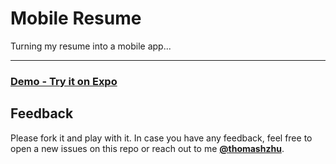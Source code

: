 # Mobile Resume

Turning my resume into a mobile app...

<hr />

### [Demo - Try it on Expo](https://expo.io/@thomashzhu/tz-mobile-resume)

## Feedback

Please fork it and play with it. In case you have any feedback, feel free to open a new issues on this repo or reach out to me [**@thomashzhu**](https://github.com/thomashzhu).